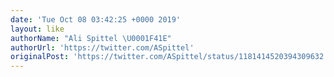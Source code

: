 ```yaml
---
date: 'Tue Oct 08 03:42:25 +0000 2019'
layout: like
authorName: "Ali Spittel \U0001F41E"
authorUrl: 'https://twitter.com/ASpittel'
originalPost: 'https://twitter.com/ASpittel/status/1181414520394309632'
---
```

